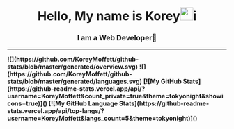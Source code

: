 <h1 align="center"> Hello, My name is Korey<img src="https://raw.githubusercontent.com/MartinHeinz/MartinHeinz/master/wave.gif" width="30px">i</h1>
<h3 align="center"><b>
I am a Web Developer<b>🚀</h3>
<hr>
![](https://github.com/KoreyMoffett/github-stats/blob/master/generated/overview.svg)
![](https://github.com/KoreyMoffett/github-stats/blob/master/generated/languages.svg)
[![My GitHub Stats](https://github-readme-stats.vercel.app/api/?username=KoreyMoffett&count_private=true&theme=tokyonight&showicons=true)]()
[![My GitHub Language Stats](https://github-readme-stats.vercel.app/api/top-langs/?username=KoreyMoffett&langs_count=5&theme=tokyonight)]()
